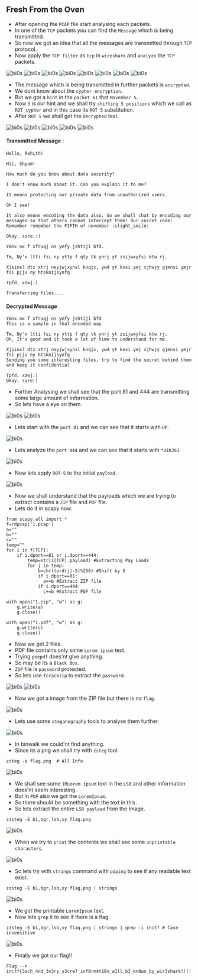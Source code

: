 ## Fresh From the Oven

- After opening the `PCAP` file start analysing each packets.
- In one of the `TCP` packets you can find the `Message` which is being transmitted.
- So now we got an idea that all the messages are transmitted through `TCP` protocol.
- Now apply the `TCP filter` as `tcp` in `wireshark` and `analyze` the `TCP` packets.

![bi0s](https://github.com/a3X3k/Bi0s/blob/master/Forensics/Scapy/Assets/1.png?raw=true)
![bi0s](https://github.com/a3X3k/Bi0s/blob/master/Forensics/Scapy/Assets/2.png?raw=true)
![bi0s](https://github.com/a3X3k/Bi0s/blob/master/Forensics/Scapy/Assets/3.png?raw=true)
![bi0s](https://github.com/a3X3k/Bi0s/blob/master/Forensics/Scapy/Assets/4.png?raw=true)
![bi0s](https://github.com/a3X3k/Bi0s/blob/master/Forensics/Scapy/Assets/5.png?raw=true)
![bi0s](https://github.com/a3X3k/Bi0s/blob/master/Forensics/Scapy/Assets/6.png?raw=true)
![bi0s](https://github.com/a3X3k/Bi0s/blob/master/Forensics/Scapy/Assets/7.png?raw=true)
![bi0s](https://github.com/a3X3k/Bi0s/blob/master/Forensics/Scapy/Assets/8.png?raw=true)

- The message which is being transmitted in further packets is `encrypted`. 
- We dont know about the `cypher encryption`.
- But we got a `hint` in the `packet 61` that `November 5`.
- Now `5` is our hint and we shall try `shifting 5 positions` which we call as `ROT cypher` and in this case its `ROT 5` substitution.
- After `ROT 5` we shall get the `decrypted` text.

![bi0s](https://github.com/a3X3k/Bi0s/blob/master/Forensics/Scapy/Assets/9.png?raw=true)
![bi0s](https://github.com/a3X3k/Bi0s/blob/master/Forensics/Scapy/Assets/10.png?raw=true)
![bi0s](https://github.com/a3X3k/Bi0s/blob/master/Forensics/Scapy/Assets/11.png?raw=true)
![bi0s](https://github.com/a3X3k/Bi0s/blob/master/Forensics/Scapy/Assets/12.png?raw=true)
![bi0s](https://github.com/a3X3k/Bi0s/blob/master/Forensics/Scapy/Assets/13.png?raw=true)

#### Transmitted Message :
```
Hello, Rohith!

Hii, Shyam!

How much do you know about data security?

I don't know much about it. Can you explain it to me?

It means protecting our private data from unauthorized users.

Oh I see!

It also means encoding the data also. So we shall chat by encoding our messages so that others cannot intercept them! Our secret code: Remember remember the FIFTH of november :slight_smile:

Okay, sure.:)

Ymnx nx f xfruqj ns ymfy jshtiji bfd.

Tm, Ny'x ltti fsi ny yttp f qty tk ynrj yt zsijwxyfsi ktw rj.

Xjsinsl dtz xtrj nsyjwjxynsl knqjx, ywd yt knsi ymj xjhwjy gjmnsi ymjr fsi pjju ny htsknijsynfq

Tpfd, xzwj:)

Transferring files....
```

#### Decrypted Message

```
Ymnx nx f xfruqj ns ymfy jshtiji bfd
This is a sample in that encoded way

Tm, Ny'x ltti fsi ny yttp f qty tk ynrj yt zsijwxyfsi ktw rj.
Oh, It's good and it took a lot of time to understand for me.

Xjsinsl dtz xtrj nsyjwjxynsl knqjx, ywd yt knsi ymj xjhwjy gjmnsi ymjr fsi pjju ny htsknijsynfq
Sending you some interesting files, try to find the secret behind them and keep it confidential

Tpfd, xzwj:)
Okay, sure:)
```

- Further Analysing we shall see that the port 81 and 444 are transmitting some large amount of information.
-  So lets have a eye on them.

![bi0s](https://github.com/a3X3k/Bi0s/blob/master/Forensics/Scapy/Assets/22.png?raw=true)
![bi0s](https://github.com/a3X3k/Bi0s/blob/master/Forensics/Scapy/Assets/23.png?raw=true)

- Lets start with the `port 81` and we can see that it starts with `UP`.

![bi0s](https://github.com/a3X3k/Bi0s/blob/master/Forensics/Scapy/Assets/24.png?raw=true)

- Lets analyze the `port 444` and we can see that it starts with `*UIK263`.

![bi0s](https://github.com/a3X3k/Bi0s/blob/master/Forensics/Scapy/Assets/25.png?raw=true)

- Now lets apply `ROT-5` to the initial `payload`.

![bi0s](https://github.com/a3X3k/Bi0s/blob/master/Forensics/Scapy/Assets/26.png?raw=true)

- Now we shall understand that the payloads which we are trying to extract contains a `ZIP` file and `PDF` file.
- Lets do it in scapy now.

```
from scapy.all import *
f=rdpcap('1.pcap')
a=""
b=""
c=""
temp=""
for i in f[TCP]:
    if i.dport==81 or i.dport==444:
        temp=str(i[TCP].payload) #Extracting Pay Loads
        for j in temp:
            b=chr((ord(j)-5)%256) #Shift by 5
            if i.dport==81:
              a+=b #Extract ZIP file
            if i.dport==444:
              c+=b #Extract PDF file
    
with open("1.zip", "w") as g:
    g.write(a)
    g.close()

with open("1.pdf", "w") as g:
    g.write(c)
    g.close()
```

- Now we get 2 files.
- PDF file contains only some `Lorem ipsum` text.
- Trying `peepdf` does'nt give anything.
- So may be its a `Black Box`.
- `ZIP` file is `password` protected.
- So lets use `fcrackzip` to extract the `password`.

![bi0s](https://github.com/a3X3k/Bi0s/blob/master/Forensics/Scapy/Assets/14.png?raw=true)
![bi0s](https://github.com/a3X3k/Bi0s/blob/master/Forensics/Scapy/Assets/15.png?raw=true)

- Now we got a image from the ZIP file but there is no `flag`.

![bi0s](https://github.com/a3X3k/Bi0s/blob/master/Forensics/Scapy/Assets/flag.png?raw=true)

- Lets use some `steganography` tools to analyse them further. 

![bi0s](https://github.com/a3X3k/Bi0s/blob/master/Forensics/Scapy/Assets/16.png?raw=true)

- In binwalk we could'nt find anything.
- Since its a png we shall try with `zsteg` tool.

```
zsteg -a flag.png  # All Info
```

![bi0s](https://github.com/a3X3k/Bi0s/blob/master/Forensics/Scapy/Assets/17.png?raw=true)

- We shall see some `1MLorem ipsum` text in the `LSB` and other information does'nt seem interesting.
- But in `PDF` also we got the `LoremIpsum`.
- So there should be something with the text in this.
- So lets extract the entire `LSB payload` from the Image.

```
zzsteg -E b1,bgr,lsb,xy flag.png
```

![bi0s](https://github.com/a3X3k/Bi0s/blob/master/Forensics/Scapy/Assets/18.png?raw=true)

- When we try to `print` the contents we shall see some `unprintable characters`.

![bi0s](https://github.com/a3X3k/Bi0s/blob/master/Forensics/Scapy/Assets/19.png?raw=true)

- So lets try with `strings` command with `piping` to see if any readable text exist.

```
zzsteg -E b1,bgr,lsb,xy flag.png | strings
```

![bi0s](https://github.com/a3X3k/Bi0s/blob/master/Forensics/Scapy/Assets/20.png?raw=true)

- We got the printable `LoremIpsum` text.
- Now lets `grep` it to see if there is a flag.

```
zzsteg -E b1,bgr,lsb,xy flag.png | strings | grep -i inctf # Case insensitive
```

![bi0s](https://github.com/a3X3k/Bi0s/blob/master/Forensics/Scapy/Assets/21.png?raw=true)

- Finally we got our flag!!

```
Flag --> inctf{3ach_4nd_3v3ry_s3cre7_inf0rm4t10n_w1ll_b3_kn0wn_by_wir3shark!!!!!_:)}
```
